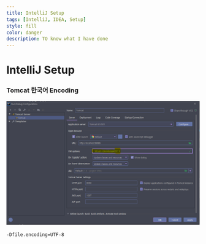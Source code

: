 ```yaml
---
title: IntelliJ Setup
tags: [IntelliJ, IDEA, Setup]
style: fill
color: danger
description: TO know what I have done
---
```


# IntelliJ Setup

### Tomcat 한국어 Encoding

![indtellijSetup](https://raw.githubusercontent.com/sjsh1623/sjsh1623.github.io/master/assets/img/IntelliJSetup.png)

``` content
-Dfile.encoding=UTF-8
```

